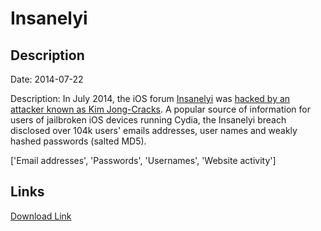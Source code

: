 # Insanelyi

## Description

Date: 2014-07-22

Description:
In July 2014, the iOS forum <a href="http://insanelyi.com" target="_blank" rel="noopener">Insanelyi</a> was <a href="http://securityaffairs.co/wordpress/26835/hacking/hacked-bigboss-cydia.html?utm_content=bufferc7e16" target="_blank" rel="noopener">hacked by an attacker known as Kim Jong-Cracks</a>. A popular source of information for users of jailbroken iOS devices running Cydia, the Insanelyi breach disclosed over 104k users' emails addresses, user names and weakly hashed passwords (salted MD5).


['Email addresses', 'Passwords', 'Usernames', 'Website activity']

## Links

[Download Link](https://link-to.net/1229997/942.1100886440349/dynamic/?r=aW5zYW5lbHlpLmNvbQ==)